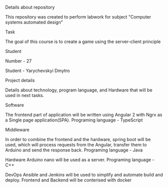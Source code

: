 Details about repository

This repository was created to perform labwork for subject "Computer systems automated design"

Task

The goal of this course is to create a game using the server-client principle

Student

Number - 27

Student - Yarychevskyi Dmytro

Project details

Details about technology, program language, and Hardware that will be used in next tasks.

Software

The frontend part of application will be written using Angular 2 with Ngrx as a Single page application(SPA). Programing language - TypeScript

Middleware

In order to combine the frontend and the hardware, spring boot will be used, which will process requests from the Angular, transfer them to Arduino and send the response back. Programing language - Java

Hardware
Arduino nano will be used as a server. Programing language - C++

DevOps
Ansible and Jenkins will be used to simplify and automate build and deploy. Frontend and Backend will be conterised with docker
